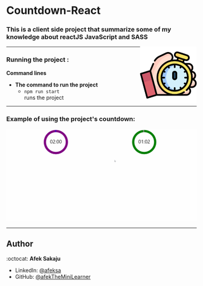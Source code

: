 # Countdown-React

### This is a client side project that summarize some of my knowledge about **reactJS** **JavaScript** and **SASS** <br />

<img src="./readme-resources/stopwatch.png" width=150px height=150px align="right">

---

### **Running the project :**

**Command lines**

-   **The command to run the project**
    -   `npm run start`<br /> runs the project

---

### **Example of using the project's countdown:**

![Example-GIF](./readme-resources/countdown-gif.gif)

---

## Author

:octocat: **Afek Sakaju**

-   LinkedIn: [@afeksa](https://www.linkedin.com/in/afeksa/)
-   GitHub: [@afekTheMiniLearner](https://github.com/afekTheMiniLearner)
